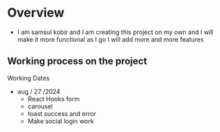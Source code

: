 # Overview
- I am samsul kobir and I am creating this project on my own and I will make it more functional as I go I will add more and more features
## Working process on the project

Working Dates
- aug / 27 /2024
  - React Hooks form
  - carousel
  - toast success and error
  - Make social login work